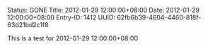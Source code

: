 Status: GONE
Title: 2012-01-29 12:00:00+08:00
Date: 2012-01-29 12:00:00+08:00
Entry-ID: 1412
UUID: 62fb6b39-4604-4460-818f-63d21bd2c1f8

This is a test for 2012-01-29 12:00:00+08:00
